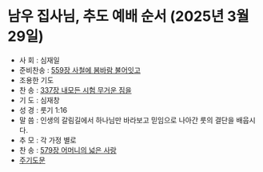 # 남우 집사님, 추도 예배 순서 (2025년 3월 29일)

* 사  회 : 심재일
* 준비찬송 : [559장 사철에 봄바람 불어잇고](https://youtu.be/SNHitOQS0mI?si=7p7KPDYynkDScqPO)
* 조용한 기도 
* 찬  송 : [337장 내모든 시험 무거운 짐을](https://youtu.be/m7iFdAXjRWE?si=RA8CB1I03Yo5UDkE)
* 기  도 : 심재창 
* 성  경 : 룻기 1:16
* 말  씀 : 인생의 갈림길에서 하나님만 바라보고 믿임으로 나아간 룻의 결단을 배웁시다.
* 추  모 : 각 가정 별로
* 찬  송 : [579장 어머니의 넓은 사랑](https://youtu.be/oyf_Tvan2kU?si=3qxaqOCRE62Ype1g)
* [주기도문](pray.md)
